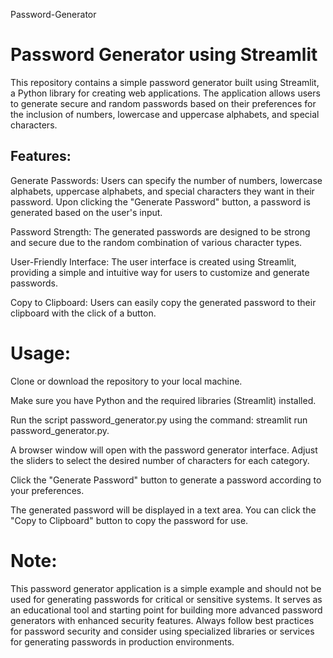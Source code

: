 Password-Generator
# Password Generator using Streamlit

This repository contains a simple password generator built using Streamlit, a Python library for creating web applications. The application allows users to generate secure and random passwords based on their preferences for the inclusion of numbers, lowercase and uppercase alphabets, and special characters.

## Features:

Generate Passwords: Users can specify the number of numbers, lowercase alphabets, uppercase alphabets, and special characters they want in their password. Upon clicking the "Generate Password" button, a password is generated based on the user's input.

Password Strength: The generated passwords are designed to be strong and secure due to the random combination of various character types.

User-Friendly Interface: The user interface is created using Streamlit, providing a simple and intuitive way for users to customize and generate passwords.

Copy to Clipboard: Users can easily copy the generated password to their clipboard with the click of a button.

# Usage:

Clone or download the repository to your local machine.

Make sure you have Python and the required libraries (Streamlit) installed.

Run the script password_generator.py using the command: streamlit run password_generator.py.

A browser window will open with the password generator interface. Adjust the sliders to select the desired number of characters for each category.

Click the "Generate Password" button to generate a password according to your preferences.

The generated password will be displayed in a text area. You can click the "Copy to Clipboard" button to copy the password for use.

# Note:

This password generator application is a simple example and should not be used for generating passwords for critical or sensitive systems. It serves as an educational tool and starting point for building more advanced password generators with enhanced security features. Always follow best practices for password security and consider using specialized libraries or services for generating passwords in production environments.
